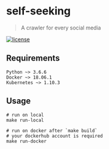 # self-seeking
>A crawler for every social media

[![license](https://img.shields.io/github/license/mashape/apistatus.svg?maxAge=2592000)](https://github.com/chck/self-seeking/blob/master/LICENSE)

## Requirements
```
Python ~> 3.6.6
Docker ~> 18.06.1
Kubernetes ~> 1.10.3
```

## Usage
```
# run on local
make run-local

# run on docker after `make build`
# your dockerhub account is required
make run-docker
```
